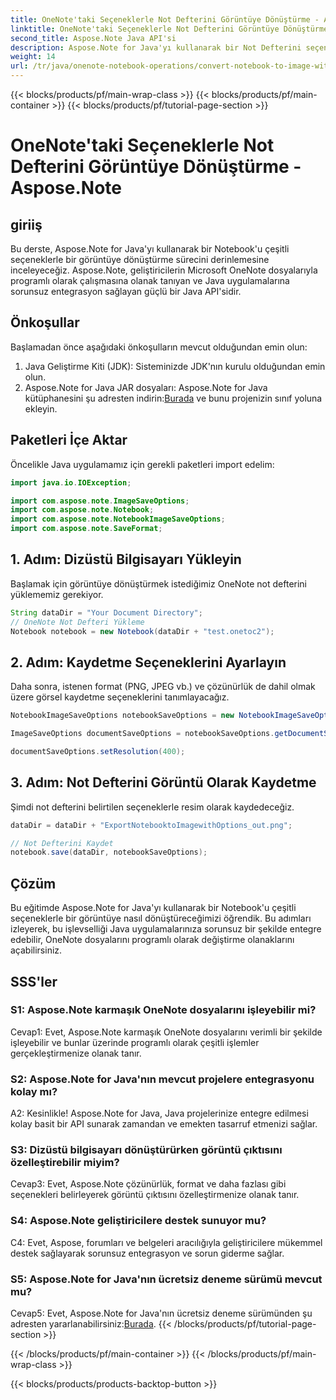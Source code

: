 ```yaml
---
title: OneNote'taki Seçeneklerle Not Defterini Görüntüye Dönüştürme - Aspose.Note
linktitle: OneNote'taki Seçeneklerle Not Defterini Görüntüye Dönüştürme - Aspose.Note
second_title: Aspose.Note Java API'si
description: Aspose.Note for Java'yı kullanarak bir Not Defterini seçeneklerle bir görüntüye nasıl dönüştüreceğinizi öğrenin. Java uygulamalarınızla sorunsuz entegrasyon için adım adım eğitimimizi izleyin.
weight: 14
url: /tr/java/onenote-notebook-operations/convert-notebook-to-image-with-options/
---
```


{{< blocks/products/pf/main-wrap-class >}}
{{< blocks/products/pf/main-container >}}
{{< blocks/products/pf/tutorial-page-section >}}

# OneNote'taki Seçeneklerle Not Defterini Görüntüye Dönüştürme - Aspose.Note

## giriiş

Bu derste, Aspose.Note for Java'yı kullanarak bir Notebook'u çeşitli seçeneklerle bir görüntüye dönüştürme sürecini derinlemesine inceleyeceğiz. Aspose.Note, geliştiricilerin Microsoft OneNote dosyalarıyla programlı olarak çalışmasına olanak tanıyan ve Java uygulamalarına sorunsuz entegrasyon sağlayan güçlü bir Java API'sidir.

## Önkoşullar

Başlamadan önce aşağıdaki önkoşulların mevcut olduğundan emin olun:

1. Java Geliştirme Kiti (JDK): Sisteminizde JDK'nın kurulu olduğundan emin olun.
2. Aspose.Note for Java JAR dosyaları: Aspose.Note for Java kütüphanesini şu adresten indirin:[Burada](https://releases.aspose.com/note/java/) ve bunu projenizin sınıf yoluna ekleyin.

## Paketleri İçe Aktar

Öncelikle Java uygulamamız için gerekli paketleri import edelim:

```java
import java.io.IOException;

import com.aspose.note.ImageSaveOptions;
import com.aspose.note.Notebook;
import com.aspose.note.NotebookImageSaveOptions;
import com.aspose.note.SaveFormat;
```

## 1. Adım: Dizüstü Bilgisayarı Yükleyin

Başlamak için görüntüye dönüştürmek istediğimiz OneNote not defterini yüklememiz gerekiyor.

```java
String dataDir = "Your Document Directory";
// OneNote Not Defteri Yükleme
Notebook notebook = new Notebook(dataDir + "test.onetoc2");
```

## 2. Adım: Kaydetme Seçeneklerini Ayarlayın

Daha sonra, istenen format (PNG, JPEG vb.) ve çözünürlük de dahil olmak üzere görsel kaydetme seçeneklerini tanımlayacağız.

```java
NotebookImageSaveOptions notebookSaveOptions = new NotebookImageSaveOptions(SaveFormat.Png);

ImageSaveOptions documentSaveOptions = notebookSaveOptions.getDocumentSaveOptions();

documentSaveOptions.setResolution(400);
```

## 3. Adım: Not Defterini Görüntü Olarak Kaydetme

Şimdi not defterini belirtilen seçeneklerle resim olarak kaydedeceğiz.

```java
dataDir = dataDir + "ExportNotebooktoImagewithOptions_out.png";

// Not Defterini Kaydet
notebook.save(dataDir, notebookSaveOptions);
```

## Çözüm

Bu eğitimde Aspose.Note for Java'yı kullanarak bir Notebook'u çeşitli seçeneklerle bir görüntüye nasıl dönüştüreceğimizi öğrendik. Bu adımları izleyerek, bu işlevselliği Java uygulamalarınıza sorunsuz bir şekilde entegre edebilir, OneNote dosyalarını programlı olarak değiştirme olanaklarını açabilirsiniz.

## SSS'ler

### S1: Aspose.Note karmaşık OneNote dosyalarını işleyebilir mi?

Cevap1: Evet, Aspose.Note karmaşık OneNote dosyalarını verimli bir şekilde işleyebilir ve bunlar üzerinde programlı olarak çeşitli işlemler gerçekleştirmenize olanak tanır.

### S2: Aspose.Note for Java'nın mevcut projelere entegrasyonu kolay mı?

A2: Kesinlikle! Aspose.Note for Java, Java projelerinize entegre edilmesi kolay basit bir API sunarak zamandan ve emekten tasarruf etmenizi sağlar.

### S3: Dizüstü bilgisayarı dönüştürürken görüntü çıktısını özelleştirebilir miyim?

Cevap3: Evet, Aspose.Note çözünürlük, format ve daha fazlası gibi seçenekleri belirleyerek görüntü çıktısını özelleştirmenize olanak tanır.

### S4: Aspose.Note geliştiricilere destek sunuyor mu?

C4: Evet, Aspose, forumları ve belgeleri aracılığıyla geliştiricilere mükemmel destek sağlayarak sorunsuz entegrasyon ve sorun giderme sağlar.

### S5: Aspose.Note for Java'nın ücretsiz deneme sürümü mevcut mu?

 Cevap5: Evet, Aspose.Note for Java'nın ücretsiz deneme sürümünden şu adresten yararlanabilirsiniz:[Burada](https://releases.aspose.com/).
{{< /blocks/products/pf/tutorial-page-section >}}

{{< /blocks/products/pf/main-container >}}
{{< /blocks/products/pf/main-wrap-class >}}

{{< blocks/products/products-backtop-button >}}
